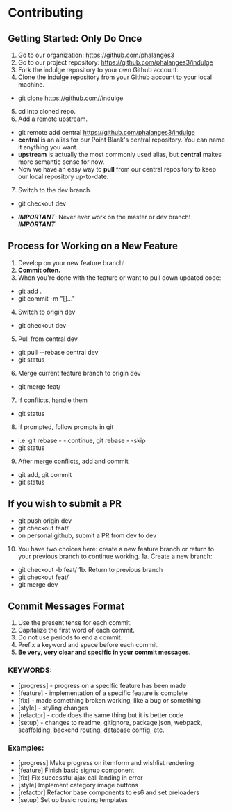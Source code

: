 # Contributing

## Getting Started: Only Do Once ##
1. Go to our organization: https://github.com/phalanges3
2. Go to our project repository: https://github.com/phalanges3/indulge
3. Fork the indulge repository to your own Github account.
4. Clone the indulge repository from your Github account to your local machine.
  - git clone https://github.com/<your-github-username>/indulge
5. cd into cloned repo.
6. Add a remote upstream. 
  - git remote add central https://github.com/phalanges3/indulge
  - **central** is an alias for our Point Blank's central repository. You can name it anything you want. 
  - **upstream** is actually the most commonly used alias, but **central** makes more semantic sense for now.
  - Now we have an easy way to **pull** from our central repository to keep our local repository up-to-date.
7. Switch to the dev branch.
  - git checkout dev



  - ***IMPORTANT***: Never ever work on the master or dev branch! ***IMPORTANT***




## Process for Working on a New Feature ##
1. Develop on your new feature branch!
2. **Commit often.**
3. When you're done with the feature or want to pull down updated code:
  - git add .
  - git commit -m "[]..."
4. Switch to origin dev
  - git checkout dev
5. Pull from central dev
  - git pull --rebase central dev
  - git status
6. Merge current feature branch to origin dev
  - git merge feat/<feature-name>
7. If conflicts, handle them
  - git status
8. If prompted, follow prompts in git
  - i.e. git rebase - - continue, git rebase - -skip
  - git status
9. After merge conflicts, add and commit
  - git add, git commit
  - git status
## If you wish to submit a PR
  - git push origin dev
  - git checkout feat/<feature-name>
  - on personal github, submit a PR from dev to dev
10. You have two choices here: create a new feature branch or return to your previous branch to continue working.
  1a. Create a new branch:
   - git checkout -b feat/<feature-name>
  1b. Return to previous branch
  - git checkout feat/<feature-name>
  - git merge dev
  
## Commit Messages Format ##
1. Use the present tense for each commit.
2. Capitalize the first word of each commit.
3. Do not use periods to end a commit.
4. Prefix a keyword and space before each commit. 
4. **Be very, very clear and specific in your commit messages.**

### KEYWORDS: ###
- [progress] - progress on a specific feature has been made
- [feature] - implementation of a specific feature is complete
- [fix] - made something broken working, like a bug or something
- [style] - styling changes
- [refactor] - code does the same thing but it is better code
- [setup] - changes to readme, gitignore, package.json, webpack, scaffolding, backend routing, database config, etc.

### Examples: ###
- [progress] Make progress on itemform and wishlist rendering
- [feature] Finish basic signup component
- [fix] Fix successful ajax call landing in error
- [style] Implement category image buttons
- [refactor] Refactor base components to es6 and set preloaders
- [setup] Set up basic routing templates